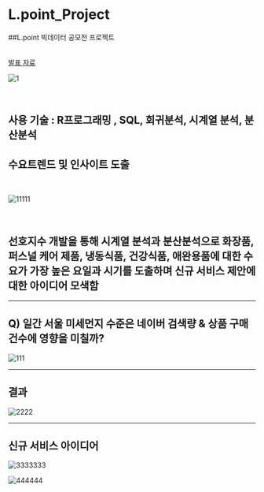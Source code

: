 # L.point_Project
##L.point 빅데이터 공모전 프로젝트 <BR><br>
  
 [발표 자료 ](https://github.com/JeonDoHyun/L.point_Project/tree/main/%EB%B9%85%EB%8D%B0%EC%9D%B4%ED%84%B0%20%EA%B3%B5%EB%AA%A8%EC%A0%84/%EB%B9%85%ED%86%A0%EB%A6%AC)<BR>


![1](https://user-images.githubusercontent.com/52389219/100565553-41672b00-3307-11eb-9aa8-564c577b9db6.JPG)


<br>


## 사용 기술 : R프로그래밍 , SQL, 회귀분석, 시계열 분석, 분산분석 <BR>

## 수요트렌드 및 인사이트 도출 <BR>

 <BR>
  
 ![11111](https://user-images.githubusercontent.com/52389219/100565901-ed107b00-3307-11eb-99cc-0fef23ba51a3.JPG)

<BR>
  
  ## 선호지수 개발을 통해 시계열 분석과 분산분석으로 화장품, 퍼스널 케어 제품, 냉동식품, 건강식품, 애완용품에 대한 수요가 가장 높은 요일과 시기를 도출하며 신규 서비스 제안에 대한 아이디어 모색함  <BR>

------

## Q) 일간 서울 미세먼지 수준은 네이버 검색량 & 상품 구매건수에 영향을 미칠까?<BR>

![111](https://user-images.githubusercontent.com/52389219/100565798-b6d2fb80-3307-11eb-8492-1949c880490a.JPG)


------

## 결과<BR>
  ![2222](https://user-images.githubusercontent.com/52389219/100566050-598b7a00-3308-11eb-9a25-ee5e34a643f2.JPG)<BR>

------


## 신규 서비스 아이디어<BR>
  
  ![3333333](https://user-images.githubusercontent.com/52389219/100566052-5b553d80-3308-11eb-847e-7aca3fec89e4.JPG) <BR>
  
  
  ![444444](https://user-images.githubusercontent.com/52389219/100566054-5b553d80-3308-11eb-93f0-627a50bbc179.JPG)

  

<BR>
  
  
